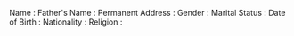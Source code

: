Name :
Father's Name :
Permanent Address :
Gender :
Marital Status :
Date of Birth :
Nationality :
Religion :
